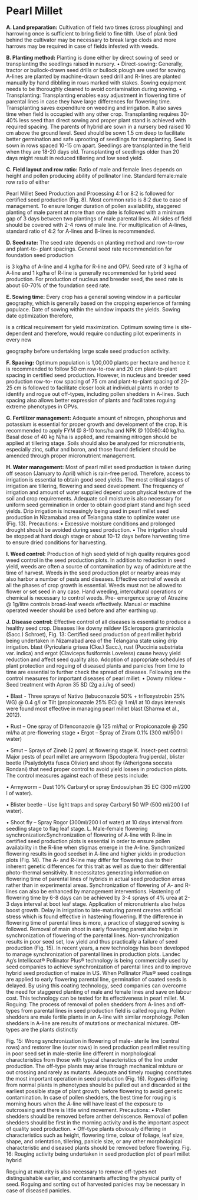 # Pearl Millet

&#x20;**A. Land preparation:** Cultivation of field two times (cross ploughing) and harrowing once is sufficient to bring field to fine tilth. Use of plank tied behind the cultivator may be necessary to break large clods and more harrows may be required in case of fields infested with weeds.&#x20;

**B. Planting method:** Planting is done either by direct sowing of seed or transplanting the seedlings raised in nursery. • Direct-sowing: Generally, tractor or bullock-drawn seed drills or bullock plough are used for sowing. A-lines are planted by machine-drawn seed drill and R-lines are planted manually by hand dibbling in rows marked with stakes. Sowing equipment needs to be thoroughly cleaned to avoid contamination during sowing. • Transplanting: Transplanting enables easy adjustment in flowering time of parental lines in case they have large differences for flowering time. Transplanting saves expenditure on weeding and irrigation. It also saves time when field is occupied with any other crop. Transplanting requires 30-40% less seed than direct sowing and proper plant stand is achieved with required spacing. The parents of hybrid are sown in a nursery bed raised 10 cm above the ground level. Seed should be sown 1.5 cm deep to facilitate better germination and safe uprooting of seedlings for transplanting. Seed is sown in rows spaced 10-15 cm apart. Seedlings are transplanted in the field when they are 18-20 days old. Transplanting of seedlings older than 20 days might result in reduced tillering and low seed yield.&#x20;

**C. Field layout and row ratio:** Ratio of male and female lines depends on height and pollen producing ability of pollinator line. Standard female:male row ratio of either

Pearl Millet Seed Production and Processing 4:1 or 8:2 is followed for certified seed production (Fig. 8). Most common ratio is 8:2 due to ease of management. To ensure longer duration of pollen availability, staggered planting of male parent at more than one date is followed with a minimum gap of 3 days between two plantings of male parental lines. All sides of field should be covered with 2-4 rows of male line. For multiplication of A-lines, standard ratio of 4:2 for A-lines and B-lines is recommended.

**D. Seed rate:** The seed rate depends on planting method and row-to-row and plant-to- plant spacings. General seed rate recommendation for foundation seed production

is 3 kg/ha of A-line and 4 kg/ha for R-line and OPV. Seed rate of 3 kg/ha of A-line and 1 kg/ha of R-line is generally recommended for hybrid seed production. For production of nucleus and breeder seed, the seed rate is about 60-70% of the foundation seed rate.&#x20;

**E. Sowing time:** Every crop has a general sowing window in a particular geography, which is generally based on the cropping experience of farming populace. Date of sowing within the window impacts the yields. Sowing date optimization therefore,

is a critical requirement for yield maximization. Optimum sowing time is site- dependent and therefore, would require conducting pilot experiments in every new

geography before undertaking large scale seed production activity.&#x20;

**F. Spacing:** Optimum population is 1,00,000 plants per hectare and hence it is recommended to follow 50 cm row-to-row and 20 cm plant-to-plant spacing in certified seed production. However, in nucleus and breeder seed production row-to- row spacing of 75 cm and plant-to-plant spacing of 20-25 cm is followed to facilitate closer look at individual plants in order to identify and rogue out off-types, including pollen shedders in A-lines. Such spacing also allows better expression of plants and facilitates roguing extreme phenotypes in OPVs.&#x20;

**G. Fertilizer management:** Adequate amount of nitrogen, phosphorus and potassium is essential for proper growth and development of the crop. It is recommended to apply FYM @ 8-10 tons/ha and NPK @ 100:60:40 kg/ha. Basal dose of 40 kg N/ha is applied, and remaining nitrogen should be applied at tillering stage. Soils should also be analyzed for micronutrients, especially zinc, sulfur and boron, and those found deficient should be amended through proper micronutrient management.

**H. Water management:** Most of pearl millet seed production is taken during off season (January to April) which is rain-free period. Therefore, access to irrigation is essential to obtain good seed yields. The most critical stages of irrigation are tillering, flowering and seed development. The frequency of irrigation and amount of water supplied depend upon physical texture of the soil and crop requirements. Adequate soil moisture is also necessary for uniform seed germination in order to obtain good plant stand and high seed yields. Drip irrigation is increasingly being used in pearl millet seed production in Nizamabad area of Telangana state to optimize water use (Fig. 13). Precautions: • Excessive moisture conditions and prolonged drought should be avoided during seed production. • The irrigation should be stopped at hard dough stage or about 10-12 days before harvesting time to ensure dried conditions for harvesting.&#x20;

**I. Weed control:** Production of high seed yield of high quality requires good weed control in the seed production plots. In addition to reduction in seed yield, weeds are often a source of contamination by way of admixture at the time of harvest. Weeds in the seed production plot or nearby areas may also harbor a number of pests and diseases. Effective control of weeds at all the phases of crop growth is essential. Weeds must not be allowed to flower or set seed in any case. Hand weeding, intercultural operations or chemical is necessary to control weeds. Pre- emergence spray of Atrazine @ 1g/litre controls broad-leaf weeds effectively. Manual or machine operated weeder should be used before and after earthing up.&#x20;

**J. Disease control:** Effective control of all diseases is essential to produce a healthy seed crop. Diseases like downy mildew (Sclerospora graminicola (Sacc.) Schroet), Fig. 13: Certified seed production of pearl millet hybrid being undertaken in Nizamabad area of the Telangana state using drip irrigation. blast (Pyricularia grisea (Cke.) Sacc.), rust (Puccinia substriata var. indica) and ergot (Claviceps fusiformis Loveless) cause heavy yield reduction and affect seed quality also. Adoption of appropriate schedules of plant protection and roguing of diseased plants and panicles from time to time are essential to further check the spread of diseases. Following are the control measures for important diseases of pearl millet: • Downy mildew - Seed treatment with Apron 35 SD (2g a.i./kg of seed)&#x20;

• Blast - Three sprays of Nativo (tebuconazole 50% + trifloxystrobin 25% WG) @ 0.4 g/l or Tilt (propiconazole 25% EC) @ 1 ml/l at 10 days intervals were found most effective in managing pearl millet blast (Sharma et al., 2012).

&#x20;• Rust – One spray of Difenconazole @ 125 ml/ha) or Propiconazole @ 250 ml/ha at pre-flowering stage • Ergot – Spray of Ziram 0.1% (300 ml/500 l water)&#x20;

• Smut – Sprays of Zineb (2 ppm) at flowering stage K. Insect-pest control: Major pests of pearl millet are armyworm (Spodoptera frugiperda), blister beetle (Psalydolytta fusca Olivier) and shoot fly (Atherigona soccata Rondani) that need proper control to avoid yield losses in production plots. The control measures against each of these pests include:&#x20;

• Armyworm – Dust 10% Carbaryl or spray Endosulphan 35 EC (300 ml/200 l of water).&#x20;

• Blister beetle – Use light traps and spray Carbaryl 50 WP (500 ml/200 l of water).&#x20;

• Shoot fly – Spray Rogor (300ml/200 l of water) at 10 days interval from seedling stage to flag leaf stage. L. Male-female flowering synchronization:Synchronization of flowering of A-line with R-line in certified seed production plots is essential in order to ensure pollen availability in the R-line when stigmas emerge in the A-line. Synchronized flowering results in good seedset in A-line and higher yields in production plots (Fig. 14). The A- and R-line may differ for flowering due to their inherent genetic differences for this trait as well as due to their differential photo-thermal sensitivity. It necessitates generating information on flowering time of parental lines of hybrids in actual seed production areas rather than in experimental areas. Synchronization of flowering of A- and R-lines can also be enhanced by management interventions. Hastening of flowering time by 6-8 days can be achieved by 3-4 sprays of 4% urea at 2-3 days interval at boot leaf stage. Application of micronutrients also helps boost growth. Delay in irrigation to late-maturing parent creates artificial stress which is found effective in hastening flowering. If the difference in flowering time of parental lines is more, a practice of staggered sowing is followed. Removal of main shoot in early flowering parent also helps in synchronization of flowering of the parental lines. Non-synchronization results in poor seed set, low yield and thus practically a failure of seed production (Fig. 15). In recent years, a new technology has been developed to manage synchronization of parental lines in production plots. Landec Ag’s Intellicoat® Pollinator Plus® technology is being commercially used by seed companies to achieve synchronization of parental lines and to improve hybrid seed production of maize in US. When Pollinator Plus® seed coatings are applied to early flowering parental line, germination of coated seeds is delayed. By using this coating technology, seed companies can overcome the need for staggered planting of male and female lines and save on labour cost. This technology can be tested for its effectiveness in pearl millet. M. Roguing: The process of removal of pollen shedders from A-lines and off-types from parental lines in seed production field is called roguing. Pollen shedders are male fertile plants in an A-line with similar morphology. Pollen shedders in A-line are results of mutations or mechanical mixtures. Off-types are the plants distinctly

Fig. 15: Wrong synchronization in flowering of male- sterile line (central rows) and restorer line (outer rows) in seed production pearl millet resulting in poor seed set in male-sterile line different in morphological characteristics from those with typical characteristics of the line under production. The off-type plants may arise through mechanical mixture or out crossing and rarely as mutants. Adequate and timely rouging constitutes the most important operation in seed production (Fig. 16). Rogues differing from normal plants in phenotypes should be pulled out and discarded at the earliest possible stage of plant growth, before flowering to avoid genetic contamination. In case of pollen shedders, the best time for rouging is morning hours when the A-line will have least of the exposure to outcrossing and there is little wind movement. Precautions: • Pollen shedders should be removed before anther dehiscence. Removal of pollen shedders should be first in the morning activity and is the important aspect of quality seed production. • Off-type plants obviously differing in characteristics such as height, flowering time, colour of foliage, leaf size, shape, and orientation, tillering, panicle size, or any other morphological characteristic and diseased plants should be removed before flowering. Fig. 16: Rouging activity being undertaken in seed production plot of pearl millet hybrid

Roguing at maturity is also necessary to remove off-types not distinguishable earlier, and contaminants affecting the physical purity of seed. Roguing and sorting out of harvested panicles may be necessary in case of diseased panicles.
